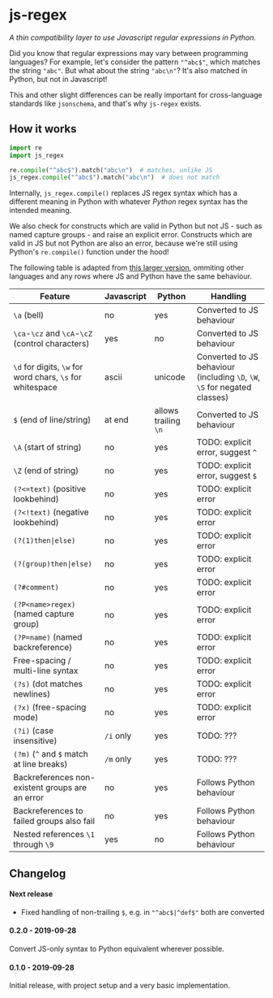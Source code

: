 # js-regex

*A thin compatibility layer to use Javascript regular expressions in Python.*

Did you know that regular expressions may vary between programming languages?
For example, let's consider the pattern `"^abc$"`, which matches the string
`"abc"`.  But what about the string `"abc\n"`?  It's also matched in Python,
but not in Javascript!

This and other slight differences can be really important for cross-language
standards like `jsonschema`, and that's why `js-regex` exists.

## How it works

```python
import re
import js_regex

re.compile("^abc$").match("abc\n")  # matches, unlike JS
js_regex.compile("^abc$").match("abc\n")  # does not match
```

Internally, `js_regex.compile()` replaces JS regex syntax which has a different
meaning in Python with whatever *Python* regex syntax has the intended meaning.

We also check for constructs which are valid in Python but not JS - such as
named capture groups - and raise an explicit error.  Constructs which are valid
in JS but not Python are also an error, because we're still using Python's
`re.compile()` function under the hood!

The following table is adapted from [this larger version](https://web.archive.org/web/20130830063653/http://www.regular-expressions.info:80/refflavors.html),
ommiting other languages and any rows where JS and Python have the same behaviour.

| Feature                               | Javascript    | Python    | Handling
| ---                                   | ---           | ---       | ---
| `\a` (bell)                           | no            | yes       | Converted to JS behaviour
| `\ca`-`\cz` and `\cA`-`\cZ` (control characters) | yes | no       | Converted to JS behaviour
| `\d` for digits, `\w` for word chars, `\s` for whitespace | ascii | unicode | Converted to JS behaviour (including `\D`, `\W`, `\S` for negated classes)
| `$` (end of line/string)              | at end        | allows trailing `\n` | Converted to JS behaviour
| `\A` (start of string)                | no            | yes       | TODO: explicit error, suggest `^`
| `\Z` (end of string)                  | no            | yes       | TODO: explicit error, suggest `$`
| `(?<=text)` (positive lookbehind)     | no            | yes       | TODO: explicit error
| `(?<!text)` (negative lookbehind)     | no            | yes       | TODO: explicit error
| `(?(1)then\|else)`                    | no            | yes       | TODO: explicit error
| `(?(group)then\|else)`                | no            | yes       | TODO: explicit error
| `(?#comment)`                         | no            | yes       | TODO: explicit error
| `(?P<name>regex)` (named capture group) | no          | yes       | TODO: explicit error
| `(?P=name)` (named backreference)     | no            | yes       | TODO: explicit error
| Free-spacing / multi-line syntax      | no            | yes       | TODO: explicit error
| `(?s)` (dot matches newlines)         | no            | yes       | TODO: explicit error
| `(?x)` (free-spacing mode)            | no            | yes       | TODO: explicit error
| `(?i)` (case insensitive)             | `/i` only     | yes       | TODO: ???
| `(?m)` (`^` and `$` match at line breaks) | `/m` only | yes       | TODO: ???
| Backreferences non-existent groups are an error | no  | yes       | Follows Python behaviour
| Backreferences to failed groups also fail | no        | yes       | Follows Python behaviour
| Nested references `\1` through `\9`   | yes           | no        | Follows Python behaviour


## Changelog

#### Next release
- Fixed handling of non-trailing `$`, e.g. in `"^abc$|^def$"` both are converted

#### 0.2.0 - 2019-09-28
Convert JS-only syntax to Python equivalent wherever possible.

#### 0.1.0 - 2019-09-28
Initial release, with project setup and a very basic implementation.
